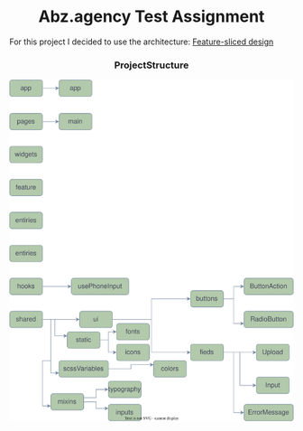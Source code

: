   <h1 align='center'> Abz.agency Test Assignment</h1>

For this project I decided to use the architecture: [Feature-sliced design](https://feature-sliced.design/docs)




<h3 align='center'>ProjectStructure</h3>

<div  align='center'><img src="./ProjectStructure.drawio.svg" alt='ProjectStructure'></div>
